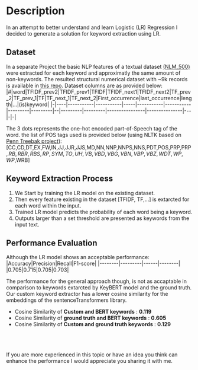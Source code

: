 # Description
In an attempt to better understand and learn Logistic (LR) Regression I decided to generate a solution for keyword extraction using LR.

## Dataset
In a separate Project the basic NLP features of a textual dataset [(NLM_500)](https://github.com/zelandiya/keyword-extraction-datasets) were extracted for each keyword and approximatly the same amount of non-keywords.
The resulted structural numerical dataset with ~9k records is available in [this repo](/dataset/numerical_dataset.csv).
Dataset columns are as provided below:
|#|word|TFIDF_prev2|TFIDF_prev1|TFIDF|TFIDF_next1|TFIDF_next2|TF_prev_2|TF_prev_1|TF|TF_next_1|TF_next_2|First_occurrence|last_occurrence|length|...|(is)keyword|
|-|----|-----------|-----------|-----|-----------|-----------|---------|---------|--|---------|---------|----------------|---------------|---|-|-|

The 3 dots represents the one-hot encoded part-of-Speech tag of the word.
the list of POS tags used is provided below (using NLTK based on [Penn Treebak project](https://www.ling.upenn.edu/courses/Fall_2003/ling001/penn_treebank_pos.html)):
[CC,CD,DT,EX,FW,IN,JJ,JJR,JJS,MD,NN,NNP,NNPS,NNS,PDT,POS,PRP,PRP$,RB,RBR,RBS,RP,SYM,TO,UH,VB,VBD,VBG,VBN,VBP,VBZ,WDT,WP,WP$,WRB]

## Keyword Extraction Process
1. We Start by training the LR model on the existing dataset.
2. Then every feature existing in the dataset [TFIDF, TF,...] is extarcted for each word within the input.
3. Trained LR model predicts the probability of each word being a keyword.
4. Outputs larger than a set threshold are presented as keywords from the input text.

## Performance Evaluation
Although the LR model shows an acceptable performance:
|Accuracy|Precision|Recall|F1-score|
|--------|---------|------|--------|
|0.705|0.715|0.705|0.703|

The performance for the general approach though, is not as accaptable in comparison to keywords extarcted by KeyBERT model and the ground truth. Our custom keyword extractor has a lower cosine similarity for the embeddings of the sentenceTransformers library.
- Cosine Similarity of **Custom and BERT keywords** :  **0.119**
- Cosine Similarity of **ground truth and BERT keywords** :  **0.605**
- Cosine Similarity of **Custom and ground truth keywords** :  **0.129**

\
\
\
If you are more experienced in this topic or have an idea you think can enhance the performance I would appreciate you sharing it with me.